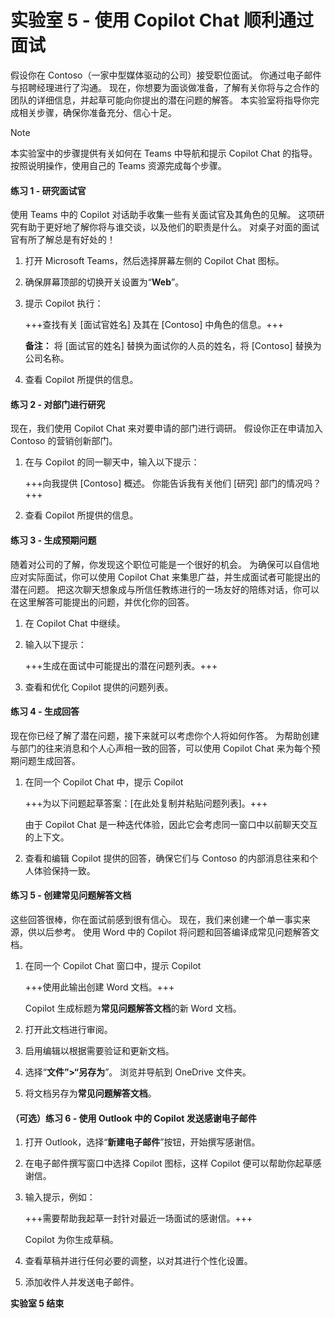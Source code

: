# 实验室 5 - 使用 Copilot Chat 顺利通过面试

假设你在 Contoso（一家中型媒体驱动的公司）接受职位面试。 你通过电子邮件与招聘经理进行了沟通。 现在，你想要为面谈做准备，了解有关你将与之合作的团队的详细信息，并起草可能向你提出的潜在问题的解答。 本实验室将指导你完成相关步骤，确保你准备充分、信心十足。

> [!NOTE]
> 本实验室中的步骤提供有关如何在 Teams 中导航和提示 Copilot Chat 的指导。 按照说明操作，使用自己的 Teams 资源完成每个步骤。

#### 练习 1 - 研究面试官

使用 Teams 中的 Copilot 对话助手收集一些有关面试官及其角色的见解。 这项研究有助于更好地了解你将与谁交谈，以及他们的职责是什么。 对桌子对面的面试官有所了解总是有好处的！

1. 打开 Microsoft Teams，然后选择屏幕左侧的 Copilot Chat 图标。

1. 确保屏幕顶部的切换开关设置为“**Web**”。

1. 提示 Copilot 执行：

    +++查找有关 [面试官姓名] 及其在 [Contoso] 中角色的信息。+++

    **备注：** 将 [面试官的姓名] 替换为面试你的人员的姓名，将 [Contoso] 替换为公司名称。

1. 查看 Copilot 所提供的信息。

#### 练习 2 - 对部门进行研究

现在，我们使用 Copilot Chat 来对要申请的部门进行调研。 假设你正在申请加入 Contoso 的营销创新部门。

1. 在与 Copilot 的同一聊天中，输入以下提示：

    +++向我提供 [Contoso] 概述。 你能告诉我有关他们 [研究] 部门的情况吗？+++

1. 查看 Copilot 所提供的信息。

#### 练习 3 - 生成预期问题

随着对公司的了解，你发现这个职位可能是一个很好的机会。 为确保可以自信地应对实际面试，你可以使用 Copilot Chat 来集思广益，并生成面试者可能提出的潜在问题。 把这次聊天想象成与所信任教练进行的一场友好的陪练对话，你可以在这里解答可能提出的问题，并优化你的回答。

1. 在 Copilot Chat 中继续。

1. 输入以下提示：

    +++生成在面试中可能提出的潜在问题列表。+++

1. 查看和优化 Copilot 提供的问题列表。

#### 练习 4 - 生成回答

现在你已经了解了潜在问题，接下来就可以考虑你个人将如何作答。 为帮助创建与部门的往来消息和个人心声相一致的回答，可以使用 Copilot Chat 来为每个预期问题生成回答。

1. 在同一个 Copilot Chat 中，提示 Copilot

    +++为以下问题起草答案：[在此处复制并粘贴问题列表]。+++

    由于 Copilot Chat 是一种迭代体验，因此它会考虑同一窗口中以前聊天交互的上下文。

1. 查看和编辑 Copilot 提供的回答，确保它们与 Contoso 的内部消息往来和个人体验保持一致。

#### 练习 5 - 创建常见问题解答文档

这些回答很棒，你在面试前感到很有信心。 现在，我们来创建一个单一事实来源，供以后参考。 使用 Word 中的 Copilot 将问题和回答编译成常见问题解答文档。

1. 在同一个 Copilot Chat 窗口中，提示 Copilot 

    +++使用此输出创建 Word 文档。+++

    Copilot 生成标题为**常见问题解答文档**的新 Word 文档。

1. 打开此文档进行审阅。

1. 启用编辑以根据需要验证和更新文档。 

1. 选择“**文件”>“另存为**”。 浏览并导航到 OneDrive 文件夹。

1. 将文档另存为**常见问题解答文档**。
   
#### （可选）练习 6 - 使用 Outlook 中的 Copilot 发送感谢电子邮件

1. 打开 Outlook，选择“**新建电子邮件**”按钮，开始撰写感谢信。

1. 在电子邮件撰写窗口中选择 Copilot 图标，这样 Copilot 便可以帮助你起草感谢信。

1. 输入提示，例如：

    +++需要帮助我起草一封针对最近一场面试的感谢信。+++

    Copilot 为你生成草稿。

1. 查看草稿并进行任何必要的调整，以对其进行个性化设置。

1. 添加收件人并发送电子邮件。

**实验室 5 结束**

